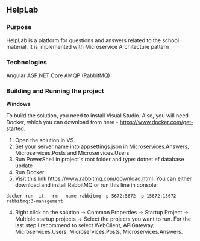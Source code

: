 ## HelpLab ##

### Purpose ###

HelpLab is a platform for questions and answers related to the school material. It is implemented with Microservice Architecture pattern

### Technologies ###

Angular
ASP.NET Core
AMQP (RabbitMQ)

### Building and Running the project ###

**Windows**

To build the solution, you need to install Visual Studio. Also, you will need Docker, which you can download from here - https://www.docker.com/get-started.

1. Open the solution in VS.
2. Set your server name into appsettings.json in Microservices.Answers, Microservices.Posts and Microservices.Users
3. Run PowerShell in project's root folder and type: dotnet ef database update
4. Run Docker
5. Visit this link https://www.rabbitmq.com/download.html. You can either download and install RabbitMQ or run this line in console:
``` shell
docker run -it --rm --name rabbitmq -p 5672:5672 -p 15672:15672 rabbitmq:3-management
```
4. Right click on the solution -> Common Properties -> Startup  Project -> Multiple startup projects -> Select the projects you want to run. For the last step I recommend to select WebClient, APIGateway, Microservices.Users, Microservices.Posts, Microservices.Answers.
